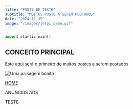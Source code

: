 ```yaml
---
title: "POSTE DE TESTE"
subtitle: "MUITOS POSTE A SEREM POSTADOS"
date: "2024-11-15"
image: "/images/jelpi_demo.gif"
---
```



```python
import startic main()
```

## CONCEITO PRINCIPAL

Este aqui será o primeiro de muitos postes a serem postados

![Uma paisagem bonita](/images/jelpi_demo.gif)

<div class="mt-4">
  <a
    href="/"
    class="btn"
  >
    HOME
  </a>
</div>

<!-- Google Ads - Anúncio Responsivo -->
<div class="adsense">
  <script async src="https://pagead2.googlesyndication.com/pagead/js/adsbygoogle.js"></script>
  <ins class="adsbygoogle"
       style="display:block"
       data-ad-client="ca-pub-XXXXXXX"
       data-ad-slot="XXXXXXX"
       data-ad-format="auto"></ins>
  <script>
     (adsbygoogle = window.adsbygoogle || []).push({});
  </script>

  <p>ANÚNCIOS ADS</p>
  
</div>

<div>
    <p>TESTE</p>
</div>